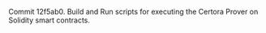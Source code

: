 Commit 12f5ab0.                    Build and Run scripts for executing the Certora Prover on Solidity smart contracts.